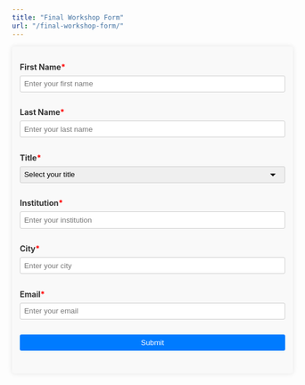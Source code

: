 ```yaml
---
title: "Final Workshop Form"
url: "/final-workshop-form/"
---
```


<style>
    form {
        max-width: 600px;
        margin: 0 auto;
        padding: 1em;
        background: #f9f9f9;
        border-radius: 5px;
        box-shadow: 0 0 10px rgba(0, 0, 0, 0.1);
    }
    form input, form select, form button {
        margin-bottom: 1em;
        padding: .5em;
        border: 1px solid #ccc;
        border-radius: 3px;
        width: 100%;
        box-sizing: border-box;
    }
    form select {
        appearance: none;
        -webkit-appearance: none;
        -moz-appearance: none;
        background-image: url("data:image/svg+xml;utf8,<svg fill='black' height='24' viewBox='0 0 24 24' width='24' xmlns='http://www.w3.org/2000/svg'><path d='M7 10l5 5 5-5z'/><path d='M0 0h24v24H0z' fill='none'/></svg>");
        background-repeat: no-repeat;
        background-position-x: 98%;
        background-position-y: 50%;
    }
    form button {
        background: #007BFF;
        color: white;
        border: none;
        cursor: pointer;
    }
    form button:hover {
        background: #0056b3;
    }
    form label {
        margin-bottom: .5em;
        color: #333333;
        display: block;
        font-weight: bold;
    }
    
	label.required:after {
        content: "*";
        color: red;
      }

</style>
<form action="https://submit-form.com/GntqfeEcE" method="POST">

<input
type="hidden"
name="_redirect"
value="/forms/thanks"
/>

<label for="first_name" class="required">First Name</label>
<input type="text" id="first_name" name="first_name" placeholder="Enter your first name" required>

<label for="last_name" class="required">Last Name</label>
<input type="text" id="last_name" name="last_name" placeholder="Enter your last name" required>


<label for="title" class="required">Title</label>
<select id="title" name="title" required>
    <option value="">Select your title</option>
    <option value="Mr">Mr.</option>
    <option value="Ms">Ms.</option>
    <option value="Dr">Dr.</option>
    <option value="Prof">Prof.</option>
</select>

<label for="institution" class="required">Institution</label>
<input type="text" id="institution" name="institution" placeholder="Enter your institution" required>

<label for="city" class="required">City</label>
<input type="text" id="city" name="city" placeholder="Enter your city" required>

<label for="email" class="required">Email</label>
<input type="email" id="email" name="email" placeholder="Enter your email" required>

<button type="submit">Submit</button>
</form>